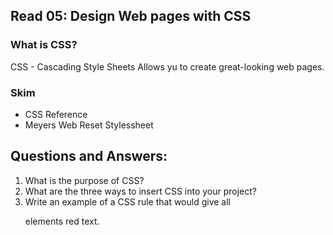 ## Read 05: Design Web pages with CSS

### What is CSS?
CSS - Cascading Style Sheets
Allows yu to create great-looking web pages.
### Skim
- CSS Reference 
- Meyers Web Reset Stylessheet

## Questions and Answers:
1. What is the purpose of CSS?
2. What are the three ways to insert CSS into your project?
3. Write an example of a CSS rule that would give all <p> elements red text.